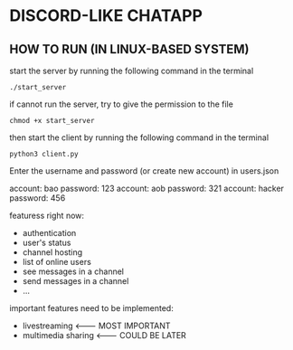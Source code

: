 # DISCORD-LIKE CHATAPP

## HOW TO RUN (IN LINUX-BASED SYSTEM)
start the server by running the following command in the terminal

```
./start_server
```

if cannot run the server, try to give the permission to the file
```
chmod +x start_server
```

then start the client by running the following command in the terminal

```
python3 client.py
```

Enter the username and password (or create new account) in users.json

account: bao password: 123
account: aob password: 321
account: hacker password: 456

featuress right now:
- authentication
- user's status
- channel hosting
- list of online users
- see messages in a channel
- send messages in a channel
- ...

important features need to be implemented:
- livestreaming <--- MOST IMPORTANT
- multimedia sharing <--- COULD BE LATER
